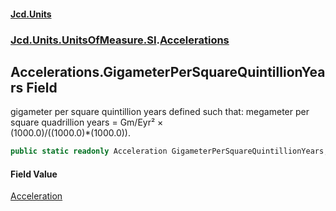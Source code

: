 #### [Jcd.Units](index.md 'index')
### [Jcd.Units.UnitsOfMeasure.SI](Jcd.Units.UnitsOfMeasure.SI.md 'Jcd.Units.UnitsOfMeasure.SI').[Accelerations](Accelerations.md 'Jcd.Units.UnitsOfMeasure.SI.Accelerations')

## Accelerations.GigameterPerSquareQuintillionYears Field

gigameter per square quintillion years defined such that: megameter per square quadrillion years = Gm/Eyr² ×  
(1000.0)/((1000.0)*(1000.0)).

```csharp
public static readonly Acceleration GigameterPerSquareQuintillionYears;
```

#### Field Value
[Acceleration](Acceleration.md 'Jcd.Units.UnitTypes.Acceleration')
